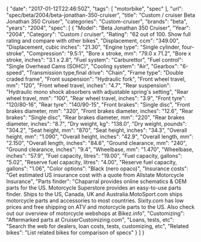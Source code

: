 {
    "date": "2017-01-12T22:46:50Z",
    "tags": [
        "motorbike",
        "spec"
    ],
    "url": "spec\/beta\/2004\/beta-jonathan-350-cruiser",
    "title": "Custom \/ cruiser Beta Jonathan 350 Cruiser",
    "categories": "Custom-cruiser",
    "brands": "beta",
    "years": "2004",
    "spec": [
        {
            "Model": "Beta Jonathan 350 Cruiser",
            "Year": "2004",
            "Category": "Custom \/ cruiser",
            "Rating": "62 out of 100. Show full rating and compare with other bikes",
            "Displacement, ccm": "349.00",
            "Displacement, cubic inches": "21.30",
            "Engine type": "Single cylinder, four-stroke",
            "Compression": "9.5:1",
            "Bore x stroke, mm": "79.0 x 71.2",
            "Bore x stroke, inches": "3.1 x 2.8",
            "Fuel system": "Carburettor",
            "Fuel control": "Single Overhead Cams (SOHC)",
            "Cooling system": "Air",
            "Gearbox": "6-speed",
            "Transmission type,final drive": "Chain",
            "Frame type": "Double craded frame",
            "Front suspension": "Hydraulic fork",
            "Front wheel travel, mm": "120",
            "Front wheel travel, inches": "4.7",
            "Rear suspension": "Hydraulic mono shock absorbers with adjustable spring's setting",
            "Rear wheel travel, mm": "100",
            "Rear wheel travel, inches": "3.9",
            "Front tyre": "120\/80-16",
            "Rear tyre": "140\/90-15",
            "Front brakes": "Single disc",
            "Front brakes diameter, mm": "320",
            "Front brakes diameter, inches": "12.6",
            "Rear brakes": "Single disc",
            "Rear brakes diameter, mm": "220",
            "Rear brakes diameter, inches": "8.7",
            "Dry weight, kg": "138.0",
            "Dry weight, pounds": "304.2",
            "Seat height, mm": "870",
            "Seat height, inches": "34.3",
            "Overall height, mm": "1.090",
            "Overall height, inches": "42.9",
            "Overall length, mm": "2.150",
            "Overall length, inches": "84.6",
            "Ground clearance, mm": "240",
            "Ground clearance, inches": "9.4",
            "Wheelbase, mm": "1.470",
            "Wheelbase, inches": "57.9",
            "Fuel capacity, litres": "19.00",
            "Fuel capacity, gallons": "5.02",
            "Reserve fuel capacity, litres": "4.00",
            "Reserve fuel capacity, gallons": "1.06",
            "Color options": "Black (nero opaco)",
            "Insurance costs": "Get estimated US insurance cost with a quote from Allstate Motorcycle Insurance",
            "Parts finder": "Chaparral provides online schematics & OEM parts for the US.   Motorcycle Superstore provides an easy-to-use parts finder. Ships to the US, Canada, UK and Australia.MotoSport.com ships motorcycle parts and accessories to most countries.    Sixity.com has low prices and free shipping on ATV and motorcycle parts to the US. Also check out our overview of motorcycle webshops at Bikez.info",
            "Customizing": "Aftermarked parts at CruiserCustomizing.com",
            "Loans, tests, etc": "Search the web for dealers, loan costs, tests, customizing, etc",
            "Related bikes": "List related bikes for comparison of specs"
        }
    ]
}
